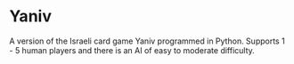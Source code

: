 # Yaniv
A version of the Israeli card game Yaniv programmed in Python. Supports 1 - 5 human players and there is an AI of easy to moderate difficulty.  
